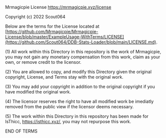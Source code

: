 Mrmagicpie License
https://mrmagicpie.xyz/license

Copyright (c) 2022 Scout064

Below are the terms for the License located at [https://github.com/Mrmagicpie/Mrmagicpie-License/blob/master/ExampleUsage-WithTerms/LICENSE](https://github.com/Scout064/DDB-Stats-Loader/blob/main/LICENSE.md). 
 
(1) All work within this Directory in this repository is the work of Mrmagicpie, you may not gain any monetary compensation from this work, claim as your own, or remove credit to the licensor.

(2) You are allowed to copy, and modify this Directory given the original copyright, License, and Terms stay with the original work.

(3) You may add your copyright in addition to the original copyright if you have modified the original work.

(4) The licensor reserves the right to have all modified work be imediatly removed from the public view if the licensor deems necessary. 

(5) The work within this Directory in this repository has been made for IsThicc, https://isthicc.xyz/, you may not repurpose this work.

END OF TERMS
